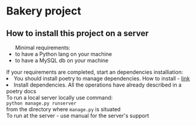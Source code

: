 <h1>Bakery project</h1>
<body>
    <h2>How to install this project on a server</h2>
    <div><ul>Minimal requirements:
        <li>to have a Python lang on your machine</li>
        <li>to have a MySQL db on your machine</li>
        </ul>
    </div>
    <div>If your requirements are completed, start an dependencies installiation:
        <li>You should install poetry to manage dependencies. How to install - <a href="https://python-poetry.org/docs/">link</a></li>
        <li>Install dependencies. All the operations have already described in a poetry docs</li>
    </div>
    <div>To run a local server locally use command:<br>
        <code>python manage.py runserver</code><br>
        from the directory where <code>manage.py</code> is situated
    </div>
    <div>To run at the server - use manual for the server's support</div>
</body>